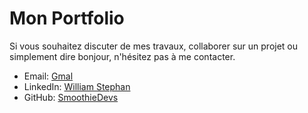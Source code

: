 # Mon Portfolio

Si vous souhaitez discuter de mes travaux, collaborer sur un projet ou simplement dire bonjour, n'hésitez pas à me contacter.

- Email: [Gmal](mailto:william.stephan35@gmail.com)
- LinkedIn: [William Stephan](https://www.linkedin.com/in/william-stephan/)
- GitHub: [SmoothieDevs](https://github.com/SmoothieDevs)
